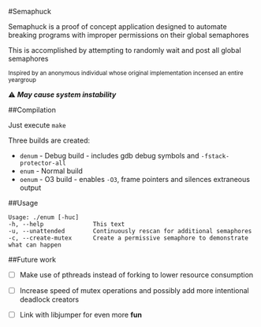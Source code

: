 #Semaphuck

Semaphuck is a proof of concept application designed to automate breaking programs with improper permissions on their global semaphores

This is accomplished by attempting to randomly wait and post all global semaphores

<sup>Inspired by an anonymous individual whose original implementation incensed an entire yeargroup</sup>

:warning:  ***May cause system instability***


##Compilation

Just execute `make`

Three builds are created:
 * `denum` - Debug build - includes gdb debug symbols and `-fstack-protector-all`
 * `enum`  - Normal build
 * `oenum` - O3 build - enables `-O3`, frame pointers and silences extraneous output

##Usage

```
Usage: ./enum [-huc]
-h, --help              This text
-u, --unattended        Continuously rescan for additional semaphores
-c, --create-mutex      Create a permissive semaphore to demonstrate what can happen
```

##Future work
- [ ] Make use of pthreads instead of forking to lower resource consumption
- [ ] Increase speed of mutex operations and possibly add more intentional deadlock creators
- [ ] Link with libjumper for even more **fun**


